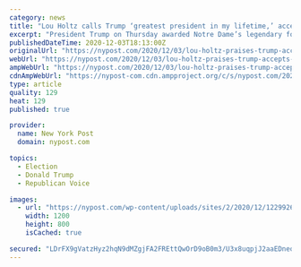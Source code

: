 ```yaml
---
category: news
title: "Lou Holtz calls Trump ‘greatest president in my lifetime,’ accepts Medal of Freedom"
excerpt: "President Trump on Thursday awarded Notre Dame’s legendary former football coach Lou Holtz the Presidential Medal of Freedom — and Holtz reciprocated by hailing Trump as the “greatest"
publishedDateTime: 2020-12-03T18:13:00Z
originalUrl: "https://nypost.com/2020/12/03/lou-holtz-praises-trump-accepts-presidential-medal-of-freedom/"
webUrl: "https://nypost.com/2020/12/03/lou-holtz-praises-trump-accepts-presidential-medal-of-freedom/"
ampWebUrl: "https://nypost.com/2020/12/03/lou-holtz-praises-trump-accepts-presidential-medal-of-freedom/amp/"
cdnAmpWebUrl: "https://nypost-com.cdn.ampproject.org/c/s/nypost.com/2020/12/03/lou-holtz-praises-trump-accepts-presidential-medal-of-freedom/amp/"
type: article
quality: 129
heat: 129
published: true

provider:
  name: New York Post
  domain: nypost.com

topics:
  - Election
  - Donald Trump
  - Republican Voice

images:
  - url: "https://nypost.com/wp-content/uploads/sites/2/2020/12/1229926968-e1607018824688.jpg?quality=90&strip=all&w=1200"
    width: 1200
    height: 800
    isCached: true

secured: "LDrFX9gVatzHyz2hqN9dMZgjFA2FREttQwOrD9oB0m3/U3x8uqpjJ2aaEDneqH7cgGAdA18eqGBBTbox6GnMZuGhDXGHAvufWhrMIGK4gjYflfnsLRpn8I6hauMW1oaolRrDWSHTYlOoB5TDIjY891n4YbqDTgKvmA7RqsuJ/dOcr7OAZfMoBI/D1Eh0ffsNHHyFT6MbeMhjpmC/g4hwZBdzpUogbpfYCahtYJPPjs6ao/OpGMR77VMTzKV7Xio/bDPsz1GA8wrMMzCUR+q+BP7T4DTJLddkpwrpxL8UPdYEnZrW1nkWcVkNPqkLdtlbV9co8DRLsNSHFyyhtPNCcjdtCuu+CVLTVjpwlSeiMCw=;645kjHRP4e1DQdHTIyhKmA=="
---
```


